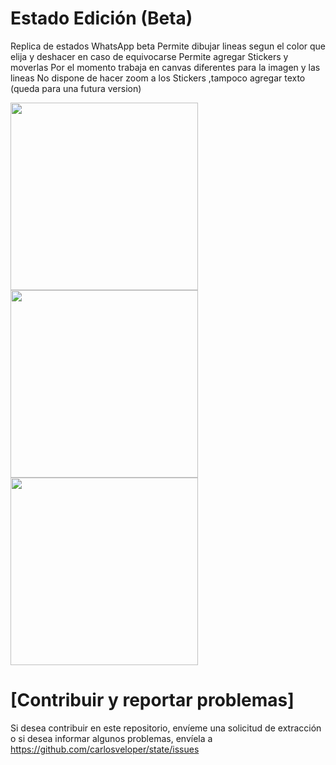 # Estado Edición (Beta)
Replica de estados WhatsApp beta 
Permite dibujar lineas segun el color que elija y deshacer en caso de equivocarse
Permite agregar Stickers y moverlas 
Por el momento trabaja en canvas diferentes para la imagen y las lineas
No dispone de hacer zoom a los Stickers ,tampoco agregar texto (queda para una futura version)



<img src="https://user-images.githubusercontent.com/41177884/95377538-521b9780-08a8-11eb-8065-aad726695ec0.jpg" width="300"><img src="https://user-images.githubusercontent.com/41177884/95377545-53e55b00-08a8-11eb-98fb-bfa82e18b68d.jpg" width="300"><img src="https://user-images.githubusercontent.com/41177884/95377550-55168800-08a8-11eb-9ce2-91460dc48f83.jpg" width="300">



# [Contribuir y reportar problemas]
Si desea contribuir en este repositorio, envíeme una solicitud de extracción o si desea informar algunos problemas,
envíela a https://github.com/carlosveloper/state/issues

